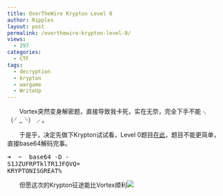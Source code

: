 ```yaml
---
title: OverTheWire Krypton Level 0
author: Ripples
layout: post
permalink: /overthewire-krypton-level-0/
views:
  - 297
categories:
  - CTF
tags:
  - decryption
  - krypton
  - wargame
  - WriteUp
---
```

<p style="text-align: left; text-indent: 2em;">
  Vortex突然变身解密题，直接导致我卡死，实在无奈，完全下手不能 ╮（╯_╰）╭ 。
</p>

<p style="text-align: left; text-indent: 2em;">
  于是乎，决定先做下Krypton试试看，Level 0题目<a href="http://overthewire.org/wargames/krypton/krypton0.html" target="_blank">在此</a>，题目不能更简单，直接base64解码完事。
</p>

<pre class="brush:bash;toolbar:false">➜&nbsp;&nbsp;~&nbsp;&nbsp;base64&nbsp;-D&nbsp;-
S1JZUFRPTklTR1JFQVQ=
KRYPTONISGREAT%</pre>

<p style="text-align: left; text-indent: 2em;">
  但愿这次的Krypton征途能比Vortex顺利<img src="http://img.baidu.com/hi/face/i_f03.gif" />
</p>
